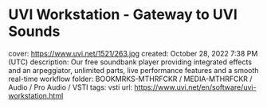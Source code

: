 # UVI Workstation - Gateway to UVI Sounds

cover: https://www.uvi.net/1521/263.jpg
created: October 28, 2022 7:38 PM (UTC)
description: Our free soundbank player providing integrated effects and an arpeggiator, unlimited parts, live performance features and a smooth real-time workflow
folder: BOOKMRKS-MTHRFCKR / MEDIA-MTHRFCKR / Audio / Pro Audio / VSTI
tags: vsti
url: https://www.uvi.net/en/software/uvi-workstation.html